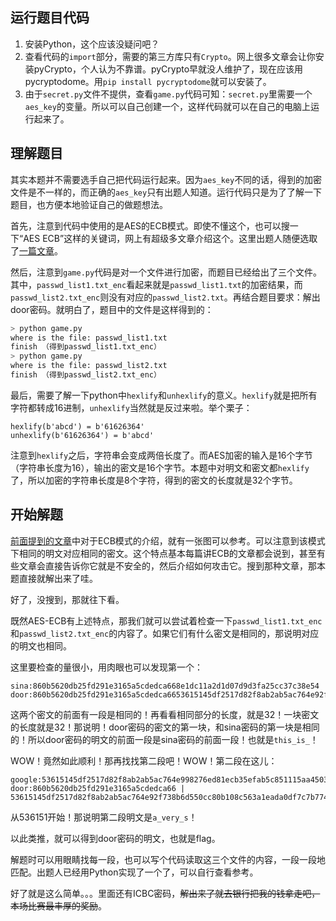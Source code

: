 ## 运行题目代码

1. 安装Python，这个应该没疑问吧？
2. 查看代码的`import`部分，需要的第三方库只有`Crypto`。网上很多文章会让你安装pyCrypto，个人认为不靠谱。pyCrypto早就没人维护了，现在应该用pycryptodome。用`pip install pycryptodome`就可以安装了。
3. 由于`secret.py`文件不提供，查看`game.py`代码可知：`secret.py`里需要一个`aes_key`的变量。所以可以自己创建一个，这样代码就可以在自己的电脑上运行起来了。

## 理解题目

其实本题并不需要选手自己把代码运行起来。因为`aes_key`不同的话，得到的加密文件是不一样的，而正确的`aes_key`只有出题人知道。运行代码只是为了了解一下题目，也方便本地验证自己的做题想法。

首先，注意到代码中使用的是AES的ECB模式。即使不懂这个，也可以搜一下“AES ECB”这样的关键词，网上有超级多文章介绍这个。这里出题人随便选取了[一篇文章](https://www.cnblogs.com/xzj8023tp/p/12970790.html)。

然后，注意到`game.py`代码是对一个文件进行加密，而题目已经给出了三个文件。其中，`passwd_list1.txt_enc`看起来就是`passwd_list1.txt`的加密结果，而`passwd_list2.txt_enc`则没有对应的`passwd_list2.txt`。再结合题目要求：解出door密码。就明白了，题目中的文件是这样得到的：

```bash
> python game.py
where is the file: passwd_list1.txt
finish （得到passwd_list1.txt_enc）
> python game.py
where is the file: passwd_list2.txt
finish （得到passwd_list2.txt_enc）
```

最后，需要了解一下python中`hexlify`和`unhexlify`的意义。`hexlify`就是把所有字符都转成16进制，`unhexlify`当然就是反过来啦。举个栗子：

```
hexlify(b'abcd') = b'61626364'
unhexlify(b'61626364') = b'abcd'
```

注意到`hexlify`之后，字符串会变成两倍长度了。而AES加密的输入是16个字节（字符串长度为16），输出的密文是16个字节。本题中对明文和密文都`hexlify`了，所以加密的字符串长度是8个字符，得到的密文的长度就是32个字节。

## 开始解题

[前面提到的文章](https://www.cnblogs.com/xzj8023tp/p/12970790.html)中对于ECB模式的介绍，就有一张图可以参考。可以注意到该模式下相同的明文对应相同的密文。这个特点基本每篇讲ECB的文章都会说到，甚至有些文章会直接告诉你它就是不安全的，然后介绍如何攻击它。搜到那种文章，那本题直接就解出来了哇。

好了，没搜到，那就往下看。

既然AES-ECB有上述特点，那我们就可以尝试着检查一下`passwd_list1.txt_enc`和`passwd_list2.txt_enc`的内容了。如果它们有什么密文是相同的，那说明对应的明文也相同。

这里要检查的量很小，用肉眼也可以发现第一个：

```
sina:860b5620db25fd291e3165a5cdedca668e1dc11a2d1d07d9d3fa25cc37c38e54
door:860b5620db25fd291e3165a5cdedca6653615145df2517d82f8ab2ab5ac764e92f738b6d550cc80b108c563a1eada0df7c7b7743e2467b75d13775fb5fd5aec5
```

这两个密文的前面有一段是相同的！再看看相同部分的长度，就是32！一块密文的长度就是32！那说明！door密码的密文的第一块，和sina密码的第一块是相同的！所以door密码的明文的前面一段是sina密码的前面一段！也就是`this_is_`！

WOW！竟然如此顺利！那再找找第二段吧！WOW！第二段在这儿：

```
google:53615145df2517d82f8ab2ab5ac764e998276ed81ecb35efab5c851115aa4503e642f04071757a7034389ace7b0519c3ccd531eeb3f4aa7a6c23cb730972c25b
door:860b5620db25fd291e3165a5cdedca66 | 53615145df2517d82f8ab2ab5ac764e92f738b6d550cc80b108c563a1eada0df7c7b7743e2467b75d13775fb5fd5aec5
```

从536151开始！那说明第二段明文是`a_very_s`！

以此类推，就可以得到door密码的明文，也就是flag。

解题时可以用眼睛找每一段，也可以写个代码读取这三个文件的内容，一段一段地匹配。出题人已经用Python实现了一个了，可以自行查看参考。

好了就是这么简单。。。里面还有ICBC密码，~~解出来了就去银行把我的钱拿走吧，本场比赛最丰厚的奖励~~。